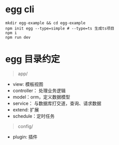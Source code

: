 # egg cli
```shell
mkdir egg-example && cd egg-example
npm init egg --type=simple # --type=ts 生成ts项目
npm i
npm run dev
```

# egg 目录约定
> app/
* view: 模板视图
* controller： 处理业务逻辑
* model：orm，定义数据模型
* service： 与数据库打交道，查询、请求数据
* extend: 扩展
* schedule：定时任务
> config/
* plugin: 插件

